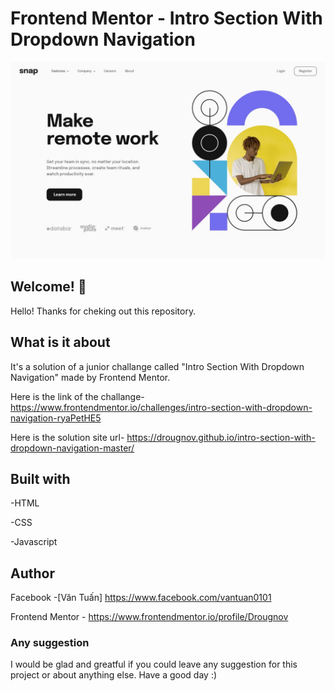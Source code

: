 # Frontend Mentor - Intro Section With Dropdown Navigation

![Design preview for intro section with dropdown navigation](./design/desktop-design.jpg)

## Welcome! 👋

Hello! Thanks for cheking out this repository.

## What is it about

It's a solution of a junior challange called "Intro Section With Dropdown Navigation" made by Frontend Mentor.

Here is the link of the challange-
https://www.frontendmentor.io/challenges/intro-section-with-dropdown-navigation-ryaPetHE5

Here is the solution site url-
https://drougnov.github.io/intro-section-with-dropdown-navigation-master/

## Built with

-HTML

-CSS 

-Javascript

## Author

Facebook -[Văn Tuấn] https://www.facebook.com/vantuan0101

Frontend Mentor - https://www.frontendmentor.io/profile/Drougnov

### Any suggestion

I would be glad and greatful if you could leave any suggestion for this project or about anything else. Have a good day :)
